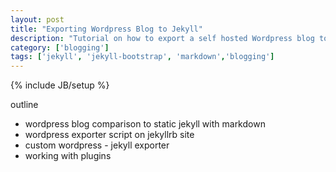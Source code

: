```yaml
---
layout: post
title: "Exporting Wordpress Blog to Jekyll"
description: "Tutorial on how to export a self hosted Wordpress blog to Jekyll"
category: ['blogging']
tags: ['jekyll', 'jekyll-bootstrap', 'markdown','blogging']
---
```


{% include JB/setup %}

outline
- wordpress blog comparison to static jekyll with markdown
- wordpress exporter script on jekyllrb site
- custom wordpress - jekyll exporter
- working with plugins